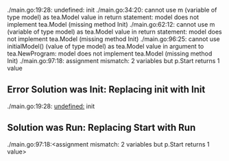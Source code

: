 ./main.go:19:28: undefined: init
./main.go:34:20: cannot use m (variable of type model) as tea.Model value in return statement: model does not implement tea.Model (missing method Init)
./main.go:62:12: cannot use m (variable of type model) as tea.Model value in return statement: model does not implement tea.Model (missing method Init)
./main.go:96:25: cannot use initialModel() (value of type model) as tea.Model value in argument to tea.NewProgram: model does not implement tea.Model (missing method Init)
./main.go:97:18: assignment mismatch: 2 variables but p.Start returns 1 value

## Error Solution was Init: Replacing init with Init
./main.go:19:28: <undefined:> init

## Solution was Run: Replacing Start with Run
./main.go:97:18:<assignment mismatch: 2 variables but p.Start returns 1 value>
